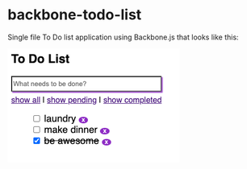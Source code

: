 # backbone-todo-list
Single file To Do list application using Backbone.js that looks like this:

<img src="https://github.com/codecopycoffee/backbone-todo-list/blob/main/todo-preview.png" alt="to do list preview image">
